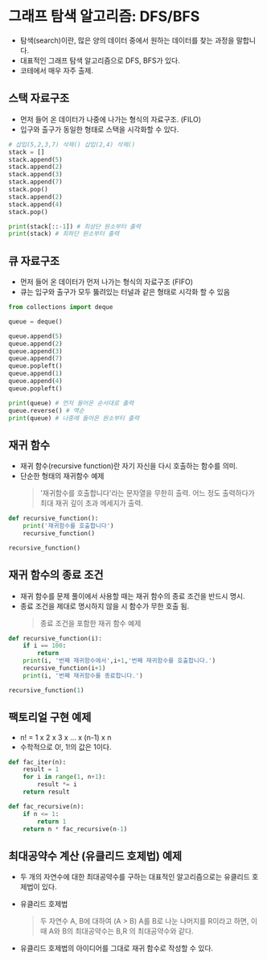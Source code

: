 # 그래프 탐색 알고리즘: DFS/BFS

- 탐색(search)이란, 많은 양의 데이터 중에서 원하는 데이터를 찾는 과정을 말합니다.
- 대표적인 그래프 탐색 알고리즘으로 DFS, BFS가 있다.
- 코테에서 매우 자주 출제.

## 스택 자료구조

- 먼저 들어 온 데이터가 나중에 나가는 형식의 자료구조. (FILO)
- 입구와 출구가 동일한 형태로 스택을 시각화할 수 있다.

```py
# 삽입(5,2,3,7) 삭제() 삽입(2,4) 삭제()
stack = []
stack.append(5)
stack.append(2)
stack.append(3)
stack.append(7)
stack.pop()
stack.append(2)
stack.append(4)
stack.pop()

print(stack[::-1]) # 최상단 원소부터 출력
print(stack) # 최하단 원소부터 출력
```

## 큐 자료구조

- 먼저 들어 온 데이터가 먼저 나가는 형식의 자료구조 (FIFO)
- 큐는 입구와 출구가 모두 뚫려있는 터널과 같은 형태로 시각화 할 수 있음

```py
from collections import deque

queue = deque()

queue.append(5)
queue.append(2)
queue.append(3)
queue.append(7)
queue.popleft()
queue.append(1)
queue.append(4)
queue.popleft()

print(queue) # 먼저 들어온 순서대로 출력
queue.reverse() # 역순
print(queue) # 나중에 들어온 원소부터 출력

```

## 재귀 함수

- 재귀 함수(recursive function)란 자기 자신을 다시 호출하는 함수를 의미.
- 단순한 형태의 재귀함수 예제
  > '재귀함수를 호출합니다'라는 문자열을 무한히 출력.
  > 어느 정도 출력하다가 최대 재귀 깊이 초과 메세지가 출력.

```py
def recursive_function():
    print('재귀함수를 호출합니다')
    recursive_function()

recursive_function()
```

## 재귀 함수의 종료 조건

- 재귀 함수를 문제 풀이에서 사용할 때는 재귀 함수의 종료 조건을 반드시 명시.
- 종료 조건을 제대로 명시하지 않을 시 함수가 무한 호출 됨.
  > 종료 조건을 포함한 재귀 함수 예제

```py
def recursive_function(i):
    if i == 100:
        return
    print(i, '번째 재귀함수에서',i+1,'번째 재귀함수를 호출합니다.')
    recursive_function(i+1)
    print(i, '번째 재귀함수를 종료합니다.')

recursive_function(1)
```

## 팩토리얼 구현 예제

- n! = 1 x 2 x 3 x ... x (n-1) x n
- 수학적으로 0!, 1!의 값은 1이다.

```py
def fac_iter(n):
    result = 1
    for i in range(1, n+1):
        result *= i
    return result

def fac_recursive(n):
    if n <= 1:
        return 1
    return n * fac_recursive(n-1)
```

## 최대공약수 계산 (유클리드 호제법) 예제

- 두 개의 자연수에 대한 최대공약수를 구하는 대표적인 알고리즘으로는 유클리드 호제법이 있다.
- 유클리드 호제법

  > 두 자연수 A, B에 대하여 (A > B) A를 B로 나눈 나머지를 R이라고 하면,
  > 이때 A와 B의 최대공약수는 B,R 의 최대공약수와 같다.

- 유클리드 호제법의 아이디어를 그대로 재귀 함수로 작성할 수 있다.
